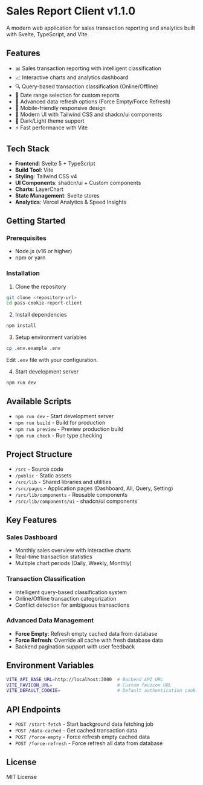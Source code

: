 # Sales Report Client v1.1.0

A modern web application for sales transaction reporting and analytics built with Svelte, TypeScript, and Vite.

## Features

- 📊 Sales transaction reporting with intelligent classification
- 📈 Interactive charts and analytics dashboard
- 🔍 Query-based transaction classification (Online/Offline)
- 📅 Date range selection for custom reports
- 🔄 Advanced data refresh options (Force Empty/Force Refresh)
- 📱 Mobile-friendly responsive design
- 🎨 Modern UI with Tailwind CSS and shadcn/ui components
- 🌙 Dark/Light theme support
- ⚡ Fast performance with Vite

## Tech Stack

- **Frontend**: Svelte 5 + TypeScript
- **Build Tool**: Vite
- **Styling**: Tailwind CSS v4
- **UI Components**: shadcn/ui + Custom components
- **Charts**: LayerChart
- **State Management**: Svelte stores
- **Analytics**: Vercel Analytics & Speed Insights

## Getting Started

### Prerequisites

- Node.js (v16 or higher)
- npm or yarn

### Installation

1. Clone the repository
```bash
git clone <repository-url>
cd pass-cookie-report-client
```

2. Install dependencies
```bash
npm install
```

3. Setup environment variables
```bash
cp .env.example .env
```
Edit `.env` file with your configuration.

4. Start development server
```bash
npm run dev
```

## Available Scripts

- `npm run dev` - Start development server
- `npm run build` - Build for production
- `npm run preview` - Preview production build
- `npm run check` - Run type checking

## Project Structure

- `/src` - Source code
- `/public` - Static assets
- `/src/lib` - Shared libraries and utilities
- `/src/pages` - Application pages (Dashboard, All, Query, Setting)
- `/src/lib/components` - Reusable components
- `/src/lib/components/ui` - shadcn/ui components

## Key Features

### Sales Dashboard
- Monthly sales overview with interactive charts
- Real-time transaction statistics
- Multiple chart periods (Daily, Weekly, Monthly)

### Transaction Classification
- Intelligent query-based classification system
- Online/Offline transaction categorization
- Conflict detection for ambiguous transactions

### Advanced Data Management
- **Force Empty**: Refresh empty cached data from database
- **Force Refresh**: Override all cache with fresh database data
- Backend pagination support with user feedback

## Environment Variables

```bash
VITE_API_BASE_URL=http://localhost:3000  # Backend API URL
VITE_FAVICON_URL=                        # Custom favicon URL
VITE_DEFAULT_COOKIE=                     # Default authentication cookie
```

## API Endpoints

- `POST /start-fetch` - Start background data fetching job
- `POST /data-cached` - Get cached transaction data
- `POST /force-empty` - Force refresh empty cached data
- `POST /force-refresh` - Force refresh all data from database

## License

MIT License